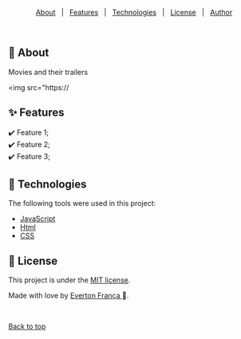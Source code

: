 

<p align="center">
  <a href="#dart-about">About</a> &#xa0; | &#xa0; 
  <a href="#sparkles-features">Features</a> &#xa0; | &#xa0;
  <a href="#rocket-technologies">Technologies</a> &#xa0; | &#xa0;
  <a href="#memo-license">License</a> &#xa0; | &#xa0;
  <a href="https://github.com/evertonfranca5" target="_blank">Author</a>
</p>

<br>

## :dart: About ##

 Movies and their trailers

 <img src="https://

## :sparkles: Features ##

:heavy_check_mark: Feature 1;\
:heavy_check_mark: Feature 2;\
:heavy_check_mark: Feature 3;

## :rocket: Technologies ##

The following tools were used in this project:

- [JavaScript](https://developer.mozilla.org/pt-BR/docs/Web/JavaScript) 
- [Html](https://developer.mozilla.org/pt-BR/docs/Web/HTML/Element/html/)  
- [CSS](https://developer.mozilla.org/pt-BR/docs/Web/CSS)  


## :memo: License ##


This project is under the [MIT license](./LICENSE).

Made with love by [Everton França ](https://github.com/evertonfranca5) 🚀.


&#xa0;

<a href="#top">Back to top</a>
